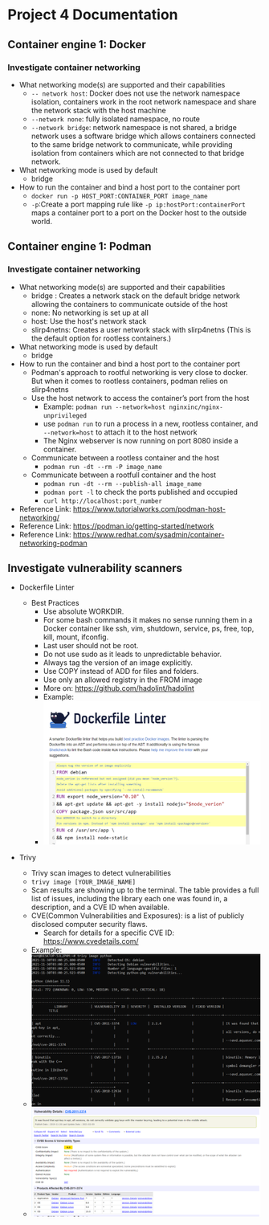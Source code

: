 # Project 4 Documentation

## Container engine 1: Docker
### Investigate container networking 
- What networking mode(s) are supported and their capabilities
    - `-- network host`: Docker does not use the network namespace isolation, containers work in the root network namespace and share the network stack with the host machine
    - `--network none`: fully isolated namespace, no route
    - `--network bridge`: network namespace is not shared, a bridge network uses a software bridge which allows containers connected to the same bridge network to communicate, while providing isolation from containers which are not connected to that bridge network.  
- What networking mode is used by default
    - bridge
- How to run the container and bind a host port to the container port
    - `docker run -p HOST_PORT:CONTAINER_PORT image_name`
    - `-p`:Create a port mapping rule like `-p ip:hostPort:containerPort` maps a container port to a port on the Docker host to the outside world.  

## Container engine 1: Podman
### Investigate container networking 
- What networking mode(s) are supported and their capabilities
    - bridge : Creates a network stack on the default bridge network allowing the containers to communicate outside of the host 
    - none: No networking is set up at all
    - host: Use the host's network stack
    - slirp4netns: Creates a user network stack with slirp4netns (This is the default option for rootless containers.)
- What networking mode is used by default
    - bridge 
- How to run the container and bind a host port to the container port
    - Podman's approach to rootful networking is very close to docker. But when it comes to rootless containers, podman relies on slirp4netns
    - Use the host network to access the container’s port from the host
        - Example: `podman run --network=host nginxinc/nginx-unprivileged`
        - use `podman run` to run a process in a new, rootless container, and `--network=host` to attach it to the host network
        - The Nginx webserver is now running on port 8080 inside a container.
    - Communicate between a rootless container and the host
        - `podman run -dt --rm -P image_name` 
    - Communicate between a rootfull container and the host
        - `podman run -dt --rm --publish-all image_name`
        - `podman port -l` to check the ports published and occupied
        - `curl http://localhost:port_number`
- Reference Link: https://www.tutorialworks.com/podman-host-networking/
- Reference Link: https://podman.io/getting-started/network
- Reference Link: https://www.redhat.com/sysadmin/container-networking-podman

## Investigate vulnerability scanners
- Dockerfile Linter
    - Best Practices
        - Use absolute WORKDIR.
        - For some bash commands it makes no sense running them in a Docker container like ssh, vim, shutdown, service, ps, free, top, kill, mount, ifconfig.
        - Last user should not be root.
        - Do not use sudo as it leads to unpredictable behavior.  
        - Always tag the version of an image explicitly.
        - Use COPY instead of ADD for files and folders.
        - Use only an allowed registry in the FROM image
        - More on: https://github.com/hadolint/hadolint
        - Example:
        - ![DockerfileLinter](CS2900Project4.3.PNG)

- Trivy
    - Trivy scan images to detect vulnerabilities
    - `trivy image [YOUR_IMAGE_NAME]`
    - Scan results are showing up to the terminal. The table provides a full list of issues, including the library each one was found in, a description, and a CVE ID when available.
    - CVE(Common Vulnerabilities and Exposures): is a list of publicly disclosed computer security flaws. 
        - Search for details for a specific CVE ID: https://www.cvedetails.com/
    - Example:
    - ![TrivyPython](CS2900Project4.1.PNG)
    - ![CVE](CS2900Project4.2.PNG)
